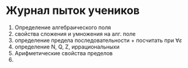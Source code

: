 # Журнал пыток учеников
1) Определение алгебраического поля 
2) свойства сложения и умножения на алг. поле
3) определение предела последовательности + посчитать при $\forall \varepsilon$
4) определение N, Q, Z, иррациональныхи
5) Арифметические свойства пределов
6) 